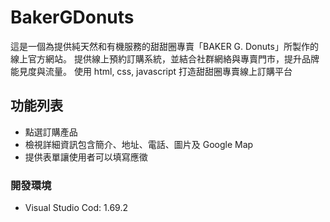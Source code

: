# BakerGDonuts
這是一個為提供純天然和有機服務的甜甜圈專賣「BAKER G. Donuts」所製作的線上官方網站。
提供線上預約訂購系統，並結合社群網絡與專賣門市，提升品牌能見度與流量。
使用 html, css, javascript 打造甜甜圈專賣線上訂購平台

## 功能列表
- 點選訂購產品
- 檢視詳細資訊包含簡介、地址、電話、圖片及 Google Map
- 提供表單讓使用者可以填寫應徵

### 開發環境
- Visual Studio Cod: 1.69.2

